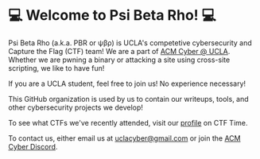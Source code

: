 # 💻 Welcome to Psi Beta Rho! 💻
Psi Beta Rho (a.k.a. PBR or ψβρ) is UCLA's competetive cybersecurity and Capture the Flag (CTF) team! We are a part of [ACM Cyber @ UCLA](https://www.acmcyber.com). Whether we are pwning a binary or attacking a site using cross-site scripting, we like to have fun!

If you are a UCLA student, feel free to join us! No experience necessary!

This GitHub organization is used by us to contain our writeups, tools, and other cybersecurity projects we develop!

To see what CTFs we've recently attended, visit our [profile](https://ctftime.org/team/186494) on CTF Time.

To contact us, either email us at [uclacyber@gmail.com](mailto:uclacyber@gmail.com) or join the [ACM Cyber Discord](https://discord.gg/j9dgf2q).